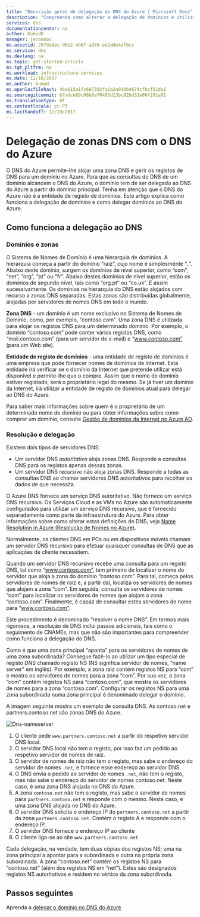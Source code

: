 ```yaml
---
title: "Descrição geral de delegação do DNS do Azure | Microsoft Docs"
description: "Compreenda como alterar a delegação de domínios e utilizar servidores de nomes de DNS do Azure para fornecer o alojamento de domínios."
services: dns
documentationcenter: na
author: KumudD
manager: jeconnoc
ms.assetid: 257da6ec-d6e2-4b6f-ad76-ee2dde4efbcc
ms.service: dns
ms.devlang: na
ms.topic: get-started-article
ms.tgt_pltfrm: na
ms.workload: infrastructure-services
ms.date: 12/18/2017
ms.author: kumud
ms.openlocfilehash: 4ba615a1fc607392fa1a2a910b4674cfbcf51da1
ms.sourcegitcommit: b7adce69c06b6e70493d13bc02bd31e06f291a91
ms.translationtype: HT
ms.contentlocale: pt-PT
ms.lasthandoff: 12/19/2017
---
```

# <a name="delegation-of-dns-zones-with-azure-dns"></a>Delegação de zonas DNS com o DNS do Azure

O DNS do Azure permite-lhe alojar uma zona DNS e gerir os registos de DNS para um domínio no Azure. Para que as consultas do DNS de um domínio alcancem o DNS do Azure, o domínio tem de ser delegado ao DNS do Azure a partir do domínio principal. Tenha em atenção que o DNS do Azure não é a entidade de registo de domínios. Este artigo explica como funciona a delegação de domínios e como delegar domínios ao DNS do Azure.

## <a name="how-dns-delegation-works"></a>Como funciona a delegação ao DNS

### <a name="domains-and-zones"></a>Domínios e zonas

O Sistema de Nomes de Domínio é uma hierarquia de domínios. A hierarquia começa a partir do domínio “raiz”, cujo nome é simplesmente “**.**”.  Abaixo deste domínio, surgem os domínios de nível superior, como “com”, “net”, “org”, “pt” ou “fr”.  Abaixo destes domínios de nível superior, estão os domínios de segundo nível, tais como “org.pt” ou “co.uk”.  E assim sucessivamente. Os domínios na hierarquia do DNS estão alojados com recurso a zonas DNS separadas. Estas zonas são distribuídas globalmente, alojadas por servidores de nomes DNS em todo o mundo.

**Zona DNS** - um domínio é um nome exclusivo no Sistema de Nomes de Domínio, como, por exemplo, “contoso.com”. Uma zona DNS é utilizada para alojar os registos DNS para um determinado domínio. Por exemplo, o domínio “contoso.com” pode conter vários registos DNS, como “mail.contoso.com” (para um servidor de e-mail) e “www.contoso.com” (para um Web site).

**Entidade de registo de domínios** - uma entidade de registo de domínios é uma empresa que pode fornecer nomes de domínios de Internet. Esta entidade irá verificar se o domínio da Internet que pretende utilizar está disponível e permite-lhe que o compre. Assim que o nome de domínio estiver registado, será o proprietário legal do mesmo. Se já tiver um domínio da Internet, irá utilizar a entidade de registo de domínios atual para delegar ao DNS do Azure.

Para saber mais informações sobre quem é o proprietário de um determinado nome de domínio ou para obter informações sobre como comprar um domínio, consulte [Gestão de domínios da Internet no Azure AD](https://msdn.microsoft.com/library/azure/hh969248.aspx).

### <a name="resolution-and-delegation"></a>Resolução e delegação

Existem dois tipos de servidores DNS:

* Um servidor DNS *autoritativo* aloja zonas DNS. Responde a consultas DNS para os registos apenas dessas zonas.
* Um servidor DNS *recursivo* não aloja zonas DNS. Responde a todas as consultas DNS ao chamar servidores DNS autoritativos para recolher os dados de que necessita.

O Azure DNS fornece um serviço DNS autoritativo.  Não fornece um serviço DNS recursivo. Os Serviços Cloud e as VMs no Azure são automaticamente configurados para utilizar um serviço DNS recursivo, que é fornecido separadamente como parte da infraestrutura do Azure. Para obter informações sobre como alterar estas definições de DNS, veja [Name Resolution in Azure (Resolução de Nomes no Azure)](../virtual-network/virtual-networks-name-resolution-for-vms-and-role-instances.md#name-resolution-using-your-own-dns-server).

Normalmente, os clientes DNS em PCs ou em dispositivos móveis chamam um servidor DNS recursivo para efetuar quaisquer consultas de DNS que as aplicações de cliente necessitem.

Quando um servidor DNS recursivo recebe uma consulta para um registo DNS, tal como “www.contoso.com”, tem primeiro de localizar o nome do servidor que aloja a zona do domínio “contoso.com”. Para tal, começa pelos servidores de nomes de raiz e, a partir daí, localiza os servidores de nomes que alojam a zona “com”. Em seguida, consulta os servidores de nomes “com” para localizar os servidores de nomes que alojam a zona “contoso.com”.  Finalmente, é capaz de consultar estes servidores de nome para “www.contoso.com”.

Este procedimento é denominado “resolver o nome DNS”. Em termos mais rigorosos, a resolução de DNS inclui passos adicionais, tais como o seguimento de CNAMEs, mas que não são importantes para compreender como funciona a delegação do DNS.

Como é que uma zona principal “aponta” para os servidores de nomes de uma zona subordinada? Consegue fazê-lo ao utilizar um tipo especial de registo DNS chamado registo NS (NS significa servidor de nomes, “name server” em inglês). Por exemplo, a zona raiz contém registos NS para “com” e mostra os servidores de nomes para a zona “com”. Por sua vez, a zona “com” contém registos NS para “contoso.com”, que mostra os servidores de nomes para a zona “contoso.com”. Configurar os registos NS para uma zona subordinada numa zona principal é denominado delegar o domínio.

A imagem seguinte mostra um exemplo de consulta DNS. As contoso.net e partners.contoso.net são zonas DNS do Azure.

![Dns-nameserver](./media/dns-domain-delegation/image1.png)

1. O cliente pede `www.partners.contoso.net` a partir do respetivo servidor DNS local.
1. O servidor DNS local não tem o registo, por isso faz um pedido ao respetivo servidor de nomes de raiz.
1. O servidor de nomes de raiz não tem o registo, mas sabe o endereço do servidor de nomes `.net`, e fornece esse endereço ao servidor DNS
1. O DNS envia o pedido ao servidor de nomes `.net`, não tem o registo, mas não sabe o endereço do servidor de nomes contoso.net. Neste caso, é uma zona DNS alojada no DNS do Azure.
1. A zona `contoso.net` não tem o registo, mas sabe o servidor de nomes para `partners.contoso.net` e responde com o mesmo. Neste caso, é uma zona DNS alojada no DNS do Azure.
1. O servidor DNS solicita o endereço IP do `partners.contoso.net` a partir da zona `partners.contoso.net`. Contém o registo A e responde com o endereço IP.
1. O servidor DNS fornece o endereço IP ao cliente
1. O cliente liga-se ao site `www.partners.contoso.net`.

Cada delegação, na verdade, tem duas cópias dos registos NS; uma na zona principal a apontar para a subordinada e outra na própria zona subordinada. A zona “contoso.net” contém os registos NS para “contoso.net” (além dos registos NS em “net”). Estes são designados registos NS autoritativos e residem no vértice da zona subordinada.

## <a name="next-steps"></a>Passos seguintes

Aprenda a [delegar o domínio no DNS do Azure](dns-delegate-domain-azure-dns.md)

